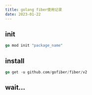```yaml
---
title: golang fiber使用记录
date: 2023-01-22
---
```

## init

```go
go mod init "package_name"
```

## install

```go
go get -u github.com/gofiber/fiber/v2
```

## wait...
